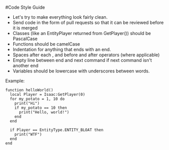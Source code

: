 #Code Style Guide

- Let's try to make everything look fairly clean.
- Send code in the form of pull requests so that it can be reviewed before it is merged
- Classes (like an EntityPlayer returned from GetPlayer()) should be PascalCase
- Functions should be camelCase
- Indentation for anything that ends with an end.
- Spaces after each , and before and after operators (where applicable)
- Empty line between end and next command if next command isn't another end
- Variables should be lowercase with underscores between words.

Example:

```
function helloWorld()
  local Player = Isaac:GetPlayer(0)
  for my_potato = 1, 10 do
    print("Hi")
    if my_potato == 10 then
      print("Hello, world!")
    end
  end
  
  if Player == EntityType.ENTITY_BLOAT then
    print("WTF")
  end
end
```

